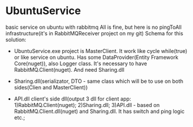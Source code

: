 # UbuntuService
basic service on ubuntu with rabbitmq
All is fine, but here is no pingToAll infrastructure(it's in RabbitMQReceiver project on my git)
Schema for this solution:

- UbuntuService.exe project is MasterClient. It work like cycle while(true) or like service on ubuntu. Has some DataProvider(Entity Framework Core(nuget)), also Logger class. It's necessary to have RabbitMQ.Client(nuget). And need Sharing.dll

- Sharing.dll(serializator, DTO - same class which will be to use on both sides(Clien and MasterClient))

- API.dll client's side dll(output 3 dll for client app:
  1)RabbitMQ.Client(nuget);
  2)Sharing.dll;
  3)API.dll - based on RabbitMQ.Client.dll(nuget) and Sharing.dll. It has switch and ping logic etc.;
